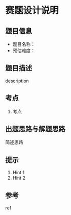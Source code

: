 # 赛题设计说明

## 题目信息

- 题目名称：
- 预估难度：

## 题目描述

description

## 考点

1. 考点

## 出题思路与解题思路

简述思路

## 提示

1. Hint 1
2. Hint 2

## 参考

ref

